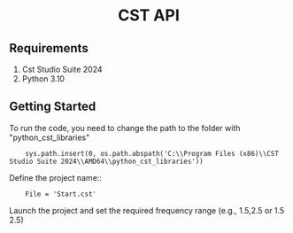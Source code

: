 <h1 align="center">CST API</h1>

## Requirements
1. Cst Studio Suite 2024
2. Python 3.10


## Getting Started
To run the code, you need to change the path to the folder with "python_cst_libraries"

		sys.path.insert(0, os.path.abspath('C:\\Program Files (x86)\\CST Studio Suite 2024\\AMD64\\python_cst_libraries'))

Define the project name::

		File = 'Start.cst'

 Launch the project and set the required frequency range (e.g., 1.5,2.5 or 1.5 2.5)
